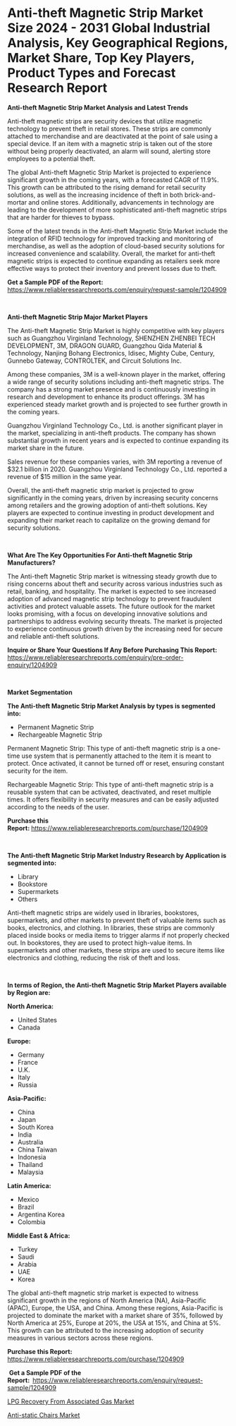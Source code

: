 <p><h1>Anti-theft Magnetic Strip Market Size 2024 - 2031 Global Industrial Analysis, Key Geographical Regions, Market Share, Top Key Players, Product Types and Forecast Research Report</h1></p><p><strong>Anti-theft Magnetic Strip Market Analysis and Latest Trends</strong></p>
<p><p>Anti-theft magnetic strips are security devices that utilize magnetic technology to prevent theft in retail stores. These strips are commonly attached to merchandise and are deactivated at the point of sale using a special device. If an item with a magnetic strip is taken out of the store without being properly deactivated, an alarm will sound, alerting store employees to a potential theft.</p><p>The global Anti-theft Magnetic Strip Market is projected to experience significant growth in the coming years, with a forecasted CAGR of 11.9%. This growth can be attributed to the rising demand for retail security solutions, as well as the increasing incidence of theft in both brick-and-mortar and online stores. Additionally, advancements in technology are leading to the development of more sophisticated anti-theft magnetic strips that are harder for thieves to bypass.</p><p>Some of the latest trends in the Anti-theft Magnetic Strip Market include the integration of RFID technology for improved tracking and monitoring of merchandise, as well as the adoption of cloud-based security solutions for increased convenience and scalability. Overall, the market for anti-theft magnetic strips is expected to continue expanding as retailers seek more effective ways to protect their inventory and prevent losses due to theft.</p></p>
<p><strong>Get a Sample PDF of the Report:&nbsp;</strong> <a href="https://www.reliableresearchreports.com/enquiry/request-sample/1204909">https://www.reliableresearchreports.com/enquiry/request-sample/1204909</a></p>
<p>&nbsp;</p>
<p><strong>Anti-theft Magnetic Strip Major Market Players</strong></p>
<p><p>The Anti-theft Magnetic Strip Market is highly competitive with key players such as Guangzhou Virginland Technology, SHENZHEN ZHENBEI TECH DEVELOPMENT, 3M, DRAGON GUARD, Guangzhou Qida Material & Technology, Nanjing Bohang Electronics, Idisec, Mighty Cube, Century, Gunnebo Gateway, CONTROLTEK, and Circuit Solutions Inc.</p><p>Among these companies, 3M is a well-known player in the market, offering a wide range of security solutions including anti-theft magnetic strips. The company has a strong market presence and is continuously investing in research and development to enhance its product offerings. 3M has experienced steady market growth and is projected to see further growth in the coming years.</p><p>Guangzhou Virginland Technology Co., Ltd. is another significant player in the market, specializing in anti-theft products. The company has shown substantial growth in recent years and is expected to continue expanding its market share in the future.</p><p>Sales revenue for these companies varies, with 3M reporting a revenue of $32.1 billion in 2020. Guangzhou Virginland Technology Co., Ltd. reported a revenue of $15 million in the same year.</p><p>Overall, the anti-theft magnetic strip market is projected to grow significantly in the coming years, driven by increasing security concerns among retailers and the growing adoption of anti-theft solutions. Key players are expected to continue investing in product development and expanding their market reach to capitalize on the growing demand for security solutions.</p></p>
<p>&nbsp;</p>
<p><strong>What Are The Key Opportunities For Anti-theft Magnetic Strip Manufacturers?</strong></p>
<p><p>The Anti-theft Magnetic Strip market is witnessing steady growth due to rising concerns about theft and security across various industries such as retail, banking, and hospitality. The market is expected to see increased adoption of advanced magnetic strip technology to prevent fraudulent activities and protect valuable assets. The future outlook for the market looks promising, with a focus on developing innovative solutions and partnerships to address evolving security threats. The market is projected to experience continuous growth driven by the increasing need for secure and reliable anti-theft solutions.</p></p>
<p><strong>Inquire or Share Your Questions If Any Before Purchasing This Report:</strong> <a href="https://www.reliableresearchreports.com/enquiry/pre-order-enquiry/1204909">https://www.reliableresearchreports.com/enquiry/pre-order-enquiry/1204909</a></p>
<p>&nbsp;</p>
<p><strong>Market Segmentation</strong></p>
<p><strong>The Anti-theft Magnetic Strip Market Analysis by types is segmented into:</strong></p>
<p><ul><li>Permanent Magnetic Strip</li><li>Rechargeable Magnetic Strip</li></ul></p>
<p><p>Permanent Magnetic Strip: This type of anti-theft magnetic strip is a one-time use system that is permanently attached to the item it is meant to protect. Once activated, it cannot be turned off or reset, ensuring constant security for the item. </p><p>Rechargeable Magnetic Strip: This type of anti-theft magnetic strip is a reusable system that can be activated, deactivated, and reset multiple times. It offers flexibility in security measures and can be easily adjusted according to the needs of the user.</p></p>
<p><strong>Purchase this Report:&nbsp;</strong><a href="https://www.reliableresearchreports.com/purchase/1204909">https://www.reliableresearchreports.com/purchase/1204909</a></p>
<p>&nbsp;</p>
<p><strong>The Anti-theft Magnetic Strip Market Industry Research by Application is segmented into:</strong></p>
<p><ul><li>Library</li><li>Bookstore</li><li>Supermarkets</li><li>Others</li></ul></p>
<p><p>Anti-theft magnetic strips are widely used in libraries, bookstores, supermarkets, and other markets to prevent theft of valuable items such as books, electronics, and clothing. In libraries, these strips are commonly placed inside books or media items to trigger alarms if not properly checked out. In bookstores, they are used to protect high-value items. In supermarkets and other markets, these strips are used to secure items like electronics and clothing, reducing the risk of theft and loss.</p></p>
<p>&nbsp;</p>
<p><strong>In terms of Region, the Anti-theft Magnetic Strip Market Players available by Region are:</strong></p>
<p>
    <p> <strong> North America: </strong>
        <ul>
            <li>United States</li>
            <li>Canada</li>
        </ul>
        </p> 
    <p> <strong> Europe: </strong>
        <ul>
            <li>Germany</li>
            <li>France</li>
            <li>U.K.</li>
            <li>Italy</li>
            <li>Russia</li>
        </ul>
        </p> 
    <p> <strong> Asia-Pacific: </strong>
        <ul>
            <li>China</li>
            <li>Japan</li>
            <li>South Korea</li>
            <li>India</li>
            <li>Australia</li>
            <li>China Taiwan</li>
            <li>Indonesia</li>
            <li>Thailand</li>
            <li>Malaysia</li>
        </ul>
        </p> 
    <p> <strong> Latin America: </strong>
        <ul>
            <li>Mexico</li>
            <li>Brazil</li>
            <li>Argentina Korea</li>
            <li>Colombia</li>
        </ul>
        </p> 
    <p> <strong> Middle East & Africa: </strong>
        <ul>
            <li>Turkey</li>
            <li>Saudi</li>
            <li>Arabia</li>
            <li>UAE</li>
            <li>Korea</li>
        </ul>
    </p>
    </p>
<p><p>The global anti-theft magnetic strip market is expected to witness significant growth in the regions of North America (NA), Asia-Pacific (APAC), Europe, the USA, and China. Among these regions, Asia-Pacific is projected to dominate the market with a market share of 35%, followed by North America at 25%, Europe at 20%, the USA at 15%, and China at 5%. This growth can be attributed to the increasing adoption of security measures in various sectors across these regions.</p></p>
<p><strong>Purchase this Report: </strong><a href="https://www.reliableresearchreports.com/purchase/1204909">https://www.reliableresearchreports.com/purchase/1204909</a></p>
<p>&nbsp;<strong>Get a Sample PDF of the Report:&nbsp;&nbsp;</strong><a href="https://www.reliableresearchreports.com/enquiry/request-sample/1204909">https://www.reliableresearchreports.com/enquiry/request-sample/1204909</a></p>
<p><strong></strong></p>
<p><p><a href="https://github.com/Sherrillcrooksxa8i18ucf2m/Market-Research-Report-List-1/blob/main/lpg-recovery-from-associated-gas-market.md">LPG Recovery From Associated Gas Market</a></p><p><a href="https://github.com/Chiragrp22/Market-Research-Report-List-3/blob/main/anti-static-chairs-market.md">Anti-static Chairs Market</a></p></p>